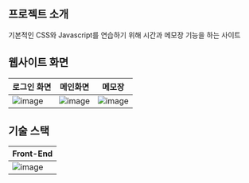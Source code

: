 ## 프로젝트 소개

기본적인 CSS와 Javascript를 연습하기 위해 시간과 메모장 기능을 하는 사이트

## 웹사이트 화면
|로그인 화면|메인화면|메모장|
|-----------|--------|------|
|![image](https://user-images.githubusercontent.com/54930248/90603588-7824a400-e236-11ea-8b39-baa3c11368a6.png)|![image](https://user-images.githubusercontent.com/54930248/90603709-a4d8bb80-e236-11ea-893f-bcd776419fb9.png)|![image](https://user-images.githubusercontent.com/54930248/90603715-a73b1580-e236-11ea-8237-c6259ecbb2a7.png)|
## 기술 스택

| Front-End|
|----------|
|![image](https://user-images.githubusercontent.com/54930248/90603588-7824a400-e236-11ea-8b39-baa3c11368a6.png)|
